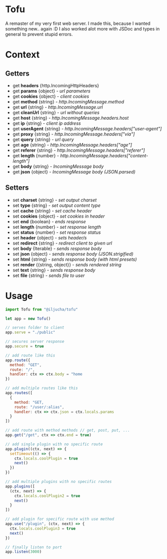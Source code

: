 # Tofu
A remaster of my very first web server.
I made this, because I wanted something new.. again :D
I also worked alot more with JSDoc and types in general to prevent stupid errors.

# Context
## Getters
* get **headers** {http.IncomingHttpHeaders}
* get **params** {object} - *url parameters*
* get **cookies** {object} - *client cookies*
* get **method** {string} - *http.IncomingMessage.method*
* get **url** {string} - *http.IncomingMessage.url*
* get **cleanUrl** {string} - *url without queries*
* get **host** {string} - *http.IncomingMessage.headers.host*
* get **ip** {string} - *client ip address*
* get **userAgent** {string} - *http.IncomingMessage.headers["user-agent"]*
* get **proxy** {string} - *http.IncomingMessage.headers["via"]*
* get **query** {string} - *url query*
* get **age** {string} - *http.IncomingMessage.headers["age"]*
* get **referer** {string} - *http.IncomingMessage.headers["referer"]*
* get **length** {number} - *http.IncomingMessage.headers["content-length"]*
* get **body** {string} - *IncomingMessage body*
* get **json** {object} - *IncomingMessage body (JSON.parsed)*
## Setters
* set **charset** {string} - *set output charset*
* set **type** {string} - *set output content type*
* set **cache** {string} - *set cache header*
* set **cookies** {object} - *set cookies in header*
* set **end** {boolean} - *ends response*
* set **length** {number} - *set response length*
* set **status** {number} - *set response status*
* set **header** {object} - *sets header/s*
* set **redirect** {string} - *redirect client to given url*
* set **body** {Iterable} - *sends response body*
* set **json** {object} - *sends response body (JSON.strigified)*
* set **html** {string} - *sends response body (with html presets)*
* set **render** {{string, object}} - *sends rendered string*
* set **text** {string} - *sends response body*
* set **file** {string} - *sends file to user*

# Usage 
```javascript
import Tofu from "@iljucha/tofu"

let app = new Tofu()

// serves folder to client
app.serve = "./public"

// secures server response
app.secure = true

// add route like this
app.route({
  method: "GET",
  route: "/",
  handler: ctx => ctx.body = "home
})

// add multiple routes like this
app.routes([
  {
    method: "GET,
    route: "/user/:alias",
    handler: ctx => ctx.json = ctx.locals.params
  }
])

// add route with method methods // get, post, put, ...
app.get("/get", ctx => ctx.end = true)

// add single plugin with no specific route
app.plugin((ctx, next) => {
  setTimeout(() => {
    ctx.locals.coolPlugin = true
    next()
  })
})

// add multiple plugins with no specific routes 
app.plugins([
  (ctx, next) => {
    ctx.locals.coolPlugin2 = true
    next()
  }
])

// add plugin for specific route with use method
app.use("/plugin", (ctx, next) => {
  ctx.locals.coolPlugin3 = true
  next()
})

// finally listen to port
app.listen(3000)
```

